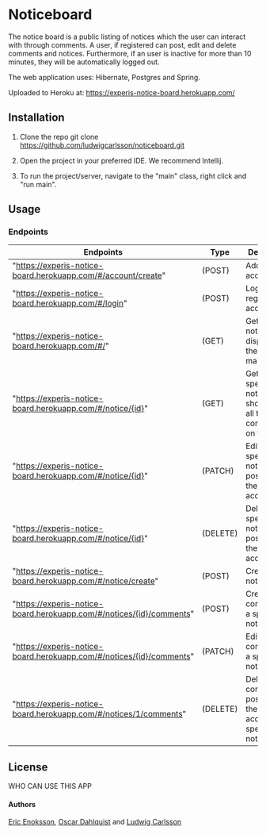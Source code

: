 # Noticeboard
The notice board is a public listing of notices which the user can interact with through comments. A user, if registered can post, edit and delete comments and notices. Furthermore, if an user is inactive for more than 10 minutes, they will be automatically logged out. 

The web application uses: Hibernate, Postgres and Spring.

Uploaded to Heroku at: https://experis-notice-board.herokuapp.com/

## Installation
1. Clone the repo
git clone https://github.com/ludwigcarlsson/noticeboard.git

2. Open the project in your preferred IDE. We recommend Intellij.

3. To run the project/server, navigate to the "main" class, right click and "run main".

## Usage 

### Endpoints

Endpoints      | Type |   Description
------------ | ------------| ------------ 
"https://experis-notice-board.herokuapp.com/#/account/create" |(POST)| Adds an account/user
"https://experis-notice-board.herokuapp.com/#/login" |(POST)| Login with a registered account
"https://experis-notice-board.herokuapp.com/#/" |(GET)| Gets all the notices and displays them on the mainpage
"https://experis-notice-board.herokuapp.com/#/notice/{id}" |(GET) | Gets a specific notice and showcases all the comments on the issue
"https://experis-notice-board.herokuapp.com/#/notice/{id}" |(PATCH) | Edits a specific notice posted by the logged in account
"https://experis-notice-board.herokuapp.com/#/notice/{id}" | (DELETE)| Deletes a specific notice posted by the logged in account
"https://experis-notice-board.herokuapp.com/#/notice/create" |(POST)| Creates a notice
"https://experis-notice-board.herokuapp.com/#/notices/{id}/comments" | (POST) |  Creates a comment to a specific notice
"https://experis-notice-board.herokuapp.com/#/notices/{id}/comments" | (PATCH) | Edits a comment to a specific notice
"https://experis-notice-board.herokuapp.com/#/notices/1/comments" |(DELETE) | Deletes a comment posted by the logged in account to a specific notice


## License
WHO CAN USE THIS APP

#### Authors
[Eric Enoksson](https://github.com/Bumpfel), [Oscar Dahlquist](https://github.com/Vattenkruka) and [Ludwig Carlsson](https://github.com/ludwigcarlsson)
